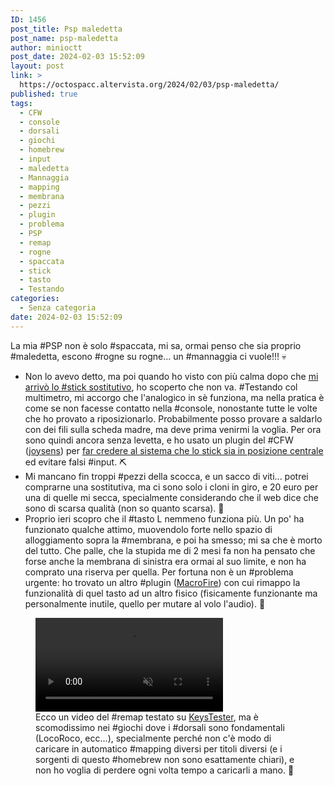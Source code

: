 ```yaml
---
ID: 1456
post_title: Psp maledetta
post_name: psp-maledetta
author: minioctt
post_date: 2024-02-03 15:52:09
layout: post
link: >
  https://octospacc.altervista.org/2024/02/03/psp-maledetta/
published: true
tags:
  - CFW
  - console
  - dorsali
  - giochi
  - homebrew
  - input
  - maledetta
  - Mannaggia
  - mapping
  - membrana
  - pezzi
  - plugin
  - problema
  - PSP
  - remap
  - rogne
  - spaccata
  - stick
  - tasto
  - Testando
categories:
  - Senza categoria
date: 2024-02-03 15:52:09
---
```

<!-- wp:paragraph -->
<p>La mia #PSP non è solo #spaccata, mi sa, ormai penso che sia proprio #maledetta, escono #rogne su rogne... un #mannaggia ci vuole!!! 💀️</p>
<!-- /wp:paragraph -->

<!-- wp:list -->
<ul><!-- wp:list-item -->
<li>Non lo avevo detto, ma poi quando ho visto con più calma dopo che <a href="https://octospacc.altervista.org/2023/12/13/516">mi arrivò lo #stick sostitutivo</a>, ho scoperto che non va. #Testando col multimetro, mi accorgo che l'analogico in sè funziona, ma nella pratica è come se non facesse contatto nella #console, nonostante tutte le volte che ho provato a riposizionarlo. Probabilmente posso provare a saldarlo con dei fili sulla scheda madre, ma deve prima venirmi la voglia. Per ora sono quindi ancora senza levetta, e ho usato un plugin del #CFW (<a href="https://github.com/albe/joysens">joysens</a>) per <a href="https://old.reddit.com/r/PSP/comments/gtid7b/how_do_you_disable_the_analog_stick_entirely">far credere al sistema che lo stick sia in posizione centrale</a> ed evitare falsi #input. ⛏️</li>
<!-- /wp:list-item -->

<!-- wp:list-item -->
<li>Mi mancano fin troppi #pezzi della scocca, e un sacco di viti... potrei comprarne una sostitutiva, ma ci sono solo i cloni in giro, e 20 euro per una di quelle mi secca, specialmente considerando che il web dice che sono di scarsa qualità (non so quanto scarsa). 🧱️</li>
<!-- /wp:list-item -->

<!-- wp:list-item -->
<li>Proprio ieri scopro che il #tasto L nemmeno funziona più. Un po' ha funzionato qualche attimo, muovendolo forte nello spazio di alloggiamento sopra la #membrana, e poi ha smesso; mi sa che è morto del tutto. Che palle, che la stupida me di 2 mesi fa non ha pensato che forse anche la membrana di sinistra era ormai al suo limite, e non ha comprato una riserva per quella. Per fortuna non è un #problema urgente: ho trovato un altro #plugin (<a href="https://github.com/PSP-Archive/MacroFire">MacroFire</a>) con cui rimappo la funzionalità di quel tasto ad un altro fisico (fisicamente funzionante ma personalmente inutile, quello per mutare al volo l'audio). 🤕️</li>
<!-- /wp:list-item --></ul>
<!-- /wp:list -->

<!-- wp:paragraph -->
<p></p>
<!-- /wp:paragraph -->

<!-- wp:video {"id":1457} -->
<figure class="wp-block-video"><video controls muted src="https://octospacc.altervista.org/wp-content/uploads/2024/02/VID_20240203_152601.mp4"></video><figcaption class="wp-element-caption">Ecco un video del #remap testato su <a href="https://wololo.net/talk/viewtopic.php?t=11333">KeysTester</a>, ma è scomodissimo nei #giochi dove i #dorsali sono fondamentali (LocoRoco, ecc...), specialmente perché non c'è modo di caricare in automatico #mapping diversi per titoli diversi (e i sorgenti di questo #homebrew non sono esattamente chiari), e non ho voglia di perdere ogni volta tempo a caricarli a mano. 🔪️</figcaption></figure>
<!-- /wp:video -->